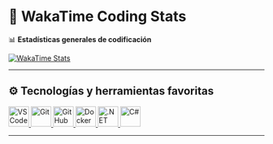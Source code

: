 # 🧠 WakaTime Coding Stats

📊 **Estadísticas generales de codificación**

[![WakaTime Stats](https://github-readme-stats.vercel.app/api/wakatime?username=LechuDev&theme=dark&layout=compact)](https://wakatime.com/@LechuDev)

---

## ⚙️ Tecnologías y herramientas favoritas

<div align="left">

<a href="https://code.visualstudio.com/" target="_blank">
  <img src="https://cdn.jsdelivr.net/gh/devicons/devicon/icons/vscode/vscode-original.svg" width="40" alt="VS Code" />
</a>
<a href="https://git-scm.com/" target="_blank">
  <img src="https://cdn.jsdelivr.net/gh/devicons/devicon/icons/git/git-original.svg" width="40" alt="Git" />
</a>
<a href="https://github.com/" target="_blank">
  <img src="https://cdn.jsdelivr.net/gh/devicons/devicon/icons/github/github-original.svg" width="40" alt="GitHub" />
</a>
<a href="https://www.docker.com/" target="_blank">
  <img src="https://cdn.jsdelivr.net/gh/devicons/devicon/icons/docker/docker-original.svg" width="40" alt="Docker" />
</a>
<a href="https://dotnet.microsoft.com/" target="_blank">
  <img src="https://cdn.jsdelivr.net/gh/devicons/devicon/icons/dotnetcore/dotnetcore-original.svg" width="40" alt=".NET" />
</a>
<a href="https://learn.microsoft.com/en-us/dotnet/csharp/" target="_blank">
  <img src="https://cdn.jsdelivr.net/gh/devicons/devicon/icons/csharp/csharp-original.svg" width="40" alt="C#" />
</a>

</div>

---
